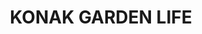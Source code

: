---
title: KONAK GARDEN LIFE
slug: /complexes/konak_garden_life
first: "Мы строим для вас комфортный и уютный комплекс, в котором есть все необходимое для вашего отдыха: море, солнце и красивая природа. Проект комплекса Konak Garden Life строится на площади 3.642 м2 и состоит из одного блока. Из больших окон квартир и балконов открывается замечательный вид на море и горы. Вся территория комплекса украшена красивым зеленым газоном и декоративными деревьями."
third: "<b>На территории СПА комплекса:</b> 1 большой бассейн, 1 закрытый бассейн, крытая автостоянка, хамам, сауна, фитнес."
fourth: "<b>Технические характеристики:</b> Антибактериальный фасад, шумо- и гидроизоляция. Просторный и современный лифт. Противопожарная сигнализация. Центральная спутниковая система. Камеры защиты и слежения."
fifth: "<b>В квартирах:</b> стальные двери, домофон с видеосистемой. Подвесные потолки и точечное скрытое освещение. Моющаяся краска на стенах и полах из гранита первого класса. Фарфор, керамика и разработка дизайнеров кухонь и ванных комнат. ПВХ окна и двери на балкон с двойным остеклением и шумоизоляцией."
footerLeft: "До центра Аланьи - 15 км.<br>До аэропорта Газипаша - 15 км.<br>До Анталии - 150 км.<br>"
footerRight: "84 квартиры:<br>1 + 1,2 + 1 (45–70 кв.м)<br>2 + 1 и 3 + 1 пентхаус (125 кв.м - 175 кв.м)<br>(1 + 1 44 шт.) (2 + 1 33 шт.) (2 + 1 дуплекс 2 шт.) (3 + 1 дуплекс 5 шт.)"
type: complex
bck: ../images/konak-garden-life/GARDEN LIFE (4).jpg
secondImg: ../images/konak-garden-life/GARDEN LIFE (1).jpeg
thirdImg: ../images/konak-garden-life/GARDEN LIFE (2).jpg
leftImg: ../images/konak-garden-life/GARDEN LIFE (3).JPG
rightImg: ../images/konak-garden-life/GARDEN LIFE (1).jpg
bottomImg: ../images/konak-garden-life/GARDEN LIFE (1).jpeg
galleryBig: ../images/konak-garden-life/GARDEN LIFE (2).jpg
gallery: ['../images/konak-garden-life/GARDEN LIFE (1).jpg', '../images/konak-garden-life/GARDEN LIFE (3).JPG', '../images/konak-garden-life/GARDEN LIFE (1).jpeg', '../images/konak-garden-life/GARDEN LIFE (4).jpg']
---